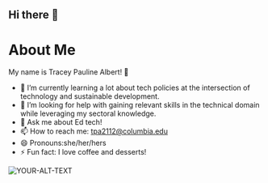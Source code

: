 ## Hi there 👋
# About Me
My name is Tracey Pauline Albert! 👋 </br>
- 🌱 I’m currently learning a lot about tech policies at the intersection of technology and sustainable development.
- 🤔 I’m looking for help with gaining relevant skills in the technical domain while leveraging my sectoral knowledge.
- 💬 Ask me about Ed tech!
- 📫 How to reach me: tpa2112@columbia.edu
- 😄 Pronouns:she/her/hers
- ⚡ Fun fact: I love coffee and desserts!
  
</picture>
 <source media="(prefers-color-scheme: dark)"srcset="https://assets.bonappetit.com/photos/5c366551f212512d0e6cefd0/16:9/w_2560%2Cc_limit/Basically-Coffee-0219-03.jpg)">
 <source media="(prefers-color-scheme: light" srcset="https://www.thespruceeats.com/thmb/ZYbtQjvX3CIb_1KlAUNK7l13g08=/6016x4016/filters:fill(auto,1)/rustic-homemade-dark-chocolate-936924800-5af8785c8023b90036231feb.jpg">
 <img alt="YOUR-ALT-TEXT" src="https://www.cuppabean.com/wp-content/uploads/2020/11/coffee-mocha.jpg">
</picture> 
